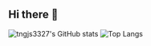 ## Hi there 👋

<!--
**tngjs3327/tngjs3327** is a ✨ _special_ ✨ repository because its `README.md` (this file) appears on your GitHub profile.

Here are some ideas to get you started:

- 🔭 I’m currently working on ...
- 🌱 I’m currently learning ...
- 👯 I’m looking to collaborate on ...
- 🤔 I’m looking for help with ...
- 💬 Ask me about ...
- 📫 How to reach me: ...
- 😄 Pronouns: ...
- ⚡ Fun fact: ...
-->
![tngjs3327's GitHub stats](https://github-readme-stats.vercel.app/api?username=tngjs3327&show_icons=true&theme=radical)
![Top Langs](https://github-readme-stats.vercel.app/api/top-langs/?username=tngjs3327&layout=compact)
